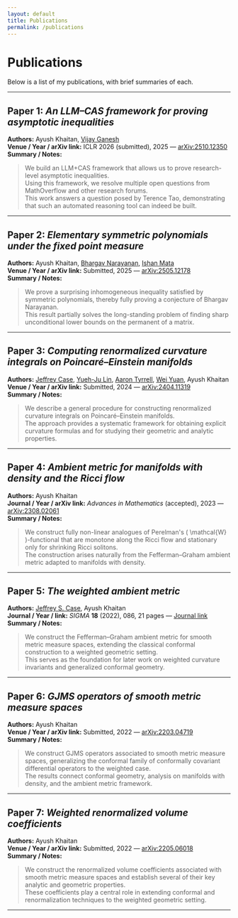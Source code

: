 ```yaml
---
layout: default
title: Publications
permalink: /publications
---
```


# Publications

Below is a list of my publications, with brief summaries of each.

---

## Paper 1: *An LLM–CAS framework for proving asymptotic inequalities*  
**Authors:** Ayush Khaitan, [Vijay Ganesh](https://www.cc.gatech.edu/people/vijay-ganesh)  
**Venue / Year / arXiv link:** ICLR 2026 (submitted), 2025 — [arXiv:2510.12350](https://arxiv.org/abs/2510.12350)  
**Summary / Notes:**  
> We build an LLM+CAS framework that allows us to prove research-level asymptotic inequalities.  
> Using this framework, we resolve multiple open questions from MathOverflow and other research forums.  
> This work answers a question posed by Terence Tao, demonstrating that such an automated reasoning tool can indeed be built.

---

## Paper 2: *Elementary symmetric polynomials under the fixed point measure*  
**Authors:** Ayush Khaitan, [Bhargav Narayanan](https://sites.math.rutgers.edu/~narayanan/), [Ishan Mata](https://sites.google.com/site/ishanmata)  
**Venue / Year / arXiv link:** Submitted, 2025 — [arXiv:2505.12178](https://arxiv.org/abs/2505.12178)  
**Summary / Notes:**  
> We prove a surprising inhomogeneous inequality satisfied by symmetric polynomials, thereby fully proving a conjecture of Bhargav Narayanan.  
> This result partially solves the long-standing problem of finding sharp unconditional lower bounds on the permanent of a matrix.

---

## Paper 3: *Computing renormalized curvature integrals on Poincaré–Einstein manifolds*  
**Authors:** [Jeffrey Case](https://sites.google.com/view/jeffreyscase), [Yueh-Ju Lin](https://sites.google.com/view/yuehjulin), [Aaron Tyrrell](https://aaron-tyrrell.com), [Wei Yuan](https://www.genealogy.math.ndsu.nodak.edu/id.php?id=241215), Ayush Khaitan  
**Venue / Year / arXiv link:** Submitted, 2024 — [arXiv:2404.11319](https://arxiv.org/abs/2404.11319)  
**Summary / Notes:**  
> We describe a general procedure for constructing renormalized curvature integrals on Poincaré–Einstein manifolds.  
> The approach provides a systematic framework for obtaining explicit curvature formulas and for studying their geometric and analytic properties.

---

## Paper 4: *Ambient metric for manifolds with density and the Ricci flow*  
**Authors:** Ayush Khaitan  
**Journal / Year / arXiv link:** *Advances in Mathematics* (accepted), 2023 — [arXiv:2308.02061](https://arxiv.org/abs/2308.02061)  
**Summary / Notes:**  
> We construct fully non-linear analogues of Perelman's \( \mathcal{W} \)-functional that are monotone along the Ricci flow and stationary only for shrinking Ricci solitons.  
> The construction arises naturally from the Fefferman–Graham ambient metric adapted to manifolds with density.

---

## Paper 5: *The weighted ambient metric*  
**Authors:** [Jeffrey S. Case](http://www.personal.psu.edu/jqc5026/), Ayush Khaitan  
**Journal / Year / link:** *SIGMA* **18** (2022), 086, 21 pages — [Journal link](https://www.emis.de/journals/SIGMA/2022/086/)  
**Summary / Notes:**  
> We construct the Fefferman–Graham ambient metric for smooth metric measure spaces, extending the classical conformal construction to a weighted geometric setting.  
> This serves as the foundation for later work on weighted curvature invariants and generalized conformal geometry.

---

## Paper 6: *GJMS operators of smooth metric measure spaces*  
**Authors:** Ayush Khaitan  
**Venue / Year / arXiv link:** Submitted, 2022 — [arXiv:2203.04719](https://arxiv.org/abs/2203.04719)  
**Summary / Notes:**  
> We construct GJMS operators associated to smooth metric measure spaces, generalizing the conformal family of conformally covariant differential operators to the weighted case.  
> The results connect conformal geometry, analysis on manifolds with density, and the ambient metric framework.

---

## Paper 7: *Weighted renormalized volume coefficients*  
**Authors:** Ayush Khaitan  
**Venue / Year / arXiv link:** Submitted, 2022 — [arXiv:2205.06018](https://arxiv.org/abs/2205.06018)  
**Summary / Notes:**  
> We construct the renormalized volume coefficients associated with smooth metric measure spaces and establish several of their key analytic and geometric properties.  
> These coefficients play a central role in extending conformal and renormalization techniques to the weighted geometric setting.

---
